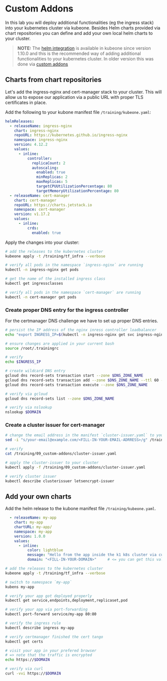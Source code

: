 # Custom Addons

In this lab you will deploy additional functionalities (eg the ingress stack) into your kubernetes cluster via kubeone. Besides Helm charts provided via chart repositories you can define and add your own local helm charts to your cluster.

> **NOTE:**
> The [helm integration](https://docs.kubermatic.com/kubeone/main/guides/helm-integration/) is available in kubeone since version 1.10.0 and this is the recommended way of adding additional functionalities to your kubernetes cluster. In older version this was done via [custom addons](https://docs.kubermatic.com/kubeone/main/guides/addons>)

## Charts from chart repositories

Let's add the ingress-nginx and cert-manager stack to your cluster. This will allow us to expose our application via a public URL with proper TLS certificates in place.

Add the following to your kubone manifest file `/training/kubeone.yaml`:

```yaml
helmReleases:
  - releaseName: ingress-nginx
    chart: ingress-nginx
    repoURL: https://kubernetes.github.io/ingress-nginx
    namespace: ingress-nginx
    version: 4.12.2
    values:
      - inline:
          controller:
            replicaCount: 2
            autoscaling:
              enabled: true
              minReplicas: 2
              maxReplicas: 5
              targetCPUUtilizationPercentage: 80
              targetMemoryUtilizationPercentage: 80
  - releaseName: cert-manager
    chart: cert-manager
    repoURL: https://charts.jetstack.io
    namespace: cert-manager
    version: v1.17.2
    values:
      - inline:
          crds:
            enabled: true
```

Apply the changes into your cluster:

```bash
# add the releases to the kubernetes cluster
kubeone apply -t /training/tf_infra --verbose

# verify all pods in the namespace `ingress-nginx` are running
kubectl -n ingress-nginx get pods

# get the name of the installed ingress class
kubectl get ingressclasses

# verify all pods in the namespace `cert-manager` are running
kubectl -n cert-manager get pods
```

### Create proper DNS entry for the ingress controller

For the certmanager DNS challenge we have to set up proper DNS entries.

```bash
# persist the IP address of the nginx inress controller loadbalancer
echo "export INGRESS_IP=$(kubectl -n ingress-nginx get svc ingress-nginx-controller -o jsonpath='{.status.loadBalancer.ingress[0].ip}')" >> /root/.trainingrc

# ensure changes are applied in your current bash
source /root/.trainingrc

# verify
echo $INGRESS_IP

# create wildcard DNS entry
gcloud dns record-sets transaction start --zone $DNS_ZONE_NAME
gcloud dns record-sets transaction add --zone $DNS_ZONE_NAME --ttl 60 --name="$DOMAIN." --type A $INGRESS_IP
gcloud dns record-sets transaction execute --zone $DNS_ZONE_NAME

# verify via gcloud
gcloud dns record-sets list --zone $DNS_ZONE_NAME

# verify via nslookup
nslookup $DOMAIN
```

### Create a cluster issuer for cert-manager

```bash
# change the email address in the manifest `cluster-issuer.yaml` to your email address
sed -i "s/your-email@example.com/<FILL-IN-YOUR-EMAIL-ADRRESS>/g" /training/09_custom-addons/cluster-issuer.yaml

# verify
cat /training/09_custom-addons/cluster-issuer.yaml

# apply the cluster-issuer to your cluster
kubectl apply -f /training/09_custom-addons/cluster-issuer.yaml

# verify cluster issuer
kubectl describe clusterissuer letsencrypt-issuer
```

## Add your own charts

Add the helm release to the kubone manifest file `/training/kubeone.yaml`.

```yaml
  - releaseName: my-app
    chart: my-app
    chartURL: my-app/
    namespace: my-app
    version: 1.0.0
    values:
      - inline:
          color: lightblue
          message: "Hello from the app inside the k1 k8s cluster via custom addon"
          domain: "<FILL-IN-YOUR-DOMAIN>"     # <= you can get this value via `echo $DOMAIN`
```

```bash
# add the releases to the kubernetes cluster
kubeone apply -t /training/tf_infra --verbose

# switch to namespace `my-app`
kubens my-app

# verify your app got deployed properly
kubectl get service,endpoints,deployment,replicaset,pod

# verify your app via port-forwarding
kubectl port-forward service/my-app 80:80

# verify the ingress rule
kubectl describe ingress my-app

# verify certmanager finished the cert tango
kubectl get certs

# visit your app in your prefered browser
# => note that the traffic is encrypted
echo https://$DOMAIN

# verify via curl
curl -vvi https://$DOMAIN
```

